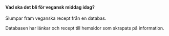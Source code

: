 #### Vad ska det bli för vegansk middag idag?

Slumpar fram veganska recept från en databas.

Databasen har länkar och recept till hemsidor som skrapats på information.
